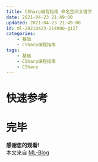 ```yaml
---
title: CSharp编程指南_命名空间关键字
date: 2021-04-23 21:49:00
updated: 2021-04-23 21:49:00
id: ml-20210423-214900-g127
categories:
	- 基础
	- CSharp编程指南
tags: 
	- 基础
	- CSharp编程指南
	- CSharp
---
```


# 快速参考


<!--more-->



# 完毕

**感谢您的观看!**  
本文来自 [ML-Blog][ML-Blog_Link]

<!-- 图片 -->

<!-- 链接 -->

<!-- 水印 -->
[ML-Blog_Link]:https://userminghaoli.github.io/ "我的博客"
